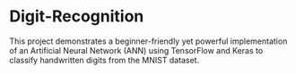 # Digit-Recognition
This project demonstrates a beginner-friendly yet powerful implementation of an Artificial Neural Network (ANN) using TensorFlow and Keras to classify handwritten digits from the MNIST dataset.
